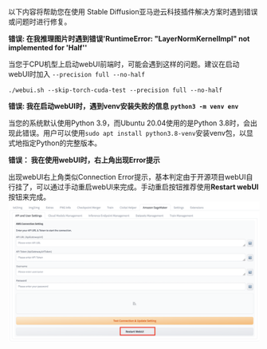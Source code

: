 以下内容将帮助您在使用 Stable Diffusion亚马逊云科技插件解决方案时遇到错误或问题时进行修复。

 **错误: 在我推理图片时遇到错误'RuntimeError: "LayerNormKernelImpl" not implemented for 'Half''**

当您于CPU机型上启动webUI前端时，可能会遇到这样的问题。建议在启动webUI时加入 `--precision full --no-half`
```
./webui.sh --skip-torch-cuda-test --precision full --no-half
```


**错误: 我在启动webUI时，遇到venv安装失败的信息 `python3 -m venv env`** 

当您的系统默认使用Python 3.9，而Ubuntu 20.04使用的是Python 3.8时，会出现此错误。用户可以使用`sudo apt install python3.8-venv`安装venv包，以显式地指定Python的完整版本。


**错误： 我在使用webUI时，右上角出现Error提示**

出现webUI右上角类似Connection Error提示，基本判定由于开源项目webUI自行挂了，可以通过手动重启webUI来完成。手动重启按钮推荐使用**Restart webUI**按钮来完成。 
![Restart webUI](./images/restart_UI.png)



